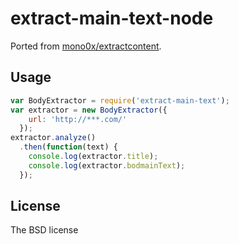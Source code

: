 extract-main-text-node
======================

Ported from [mono0x/extractcontent](https://github.com/mono0x/extractcontent).

## Usage

```JavaScript
var BodyExtractor = require('extract-main-text');
var extractor = new BodyExtractor({
    url: 'http://***.com/'
  });
extractor.analyze()
  .then(function(text) {
    console.log(extractor.title);
    console.log(extractor.bodmainText);
  });
```

## License

The BSD license

